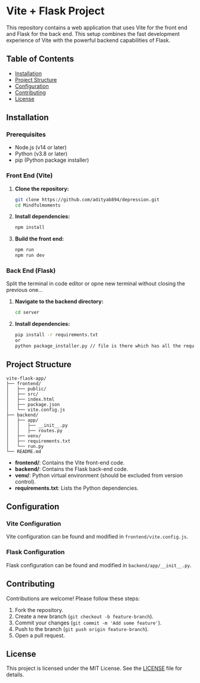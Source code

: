 # Vite + Flask Project

This repository contains a web application that uses Vite for the front end and Flask for the back end. This setup combines the fast development experience of Vite with the powerful backend capabilities of Flask.

## Table of Contents
- [Installation](#installation)
- [Project Structure](#project-structure)
- [Configuration](#configuration)
- [Contributing](#contributing)
- [License](#license)

## Installation

### Prerequisites
- Node.js (v14 or later)
- Python (v3.8 or later)
- pip (Python package installer)

### Front End (Vite)

1. **Clone the repository:**
   ```sh
   git clone https://github.com/adityab894/depression.git
   cd Mindfulmoments
   ```

2. **Install dependencies:**
   ```sh
   npm install
   ```

3. **Build the front end:**
   ```sh
   npm run
   npm run dev
   ```

### Back End (Flask)

Split the terminal in code editor or opne new terminal without closing the previous one...
1. **Navigate to the backend directory:**
   ```sh
   cd server
   ```

2. **Install dependencies:**
   ```sh
   pip install -r requirements.txt
   or
   python package_installer.py // file is there which has all the requirements.....
   ```


## Project Structure

```
vite-flask-app/
├── frontend/
│   ├── public/
│   ├── src/
│   ├── index.html
│   ├── package.json
│   └── vite.config.js
├── backend/
│   ├── app/
│   │   ├── __init__.py
│   │   ├── routes.py
│   ├── venv/
│   ├── requirements.txt
│   └── run.py
└── README.md
```

- **frontend/**: Contains the Vite front-end code.
- **backend/**: Contains the Flask back-end code.
- **venv/**: Python virtual environment (should be excluded from version control).
- **requirements.txt**: Lists the Python dependencies.

## Configuration

### Vite Configuration
Vite configuration can be found and modified in `frontend/vite.config.js`.

### Flask Configuration
Flask configuration can be found and modified in `backend/app/__init__.py`.

## Contributing

Contributions are welcome! Please follow these steps:

1. Fork the repository.
2. Create a new branch (`git checkout -b feature-branch`).
3. Commit your changes (`git commit -m 'Add some feature'`).
4. Push to the branch (`git push origin feature-branch`).
5. Open a pull request.

## License

This project is licensed under the MIT License. See the [LICENSE](LICENSE) file for details.
